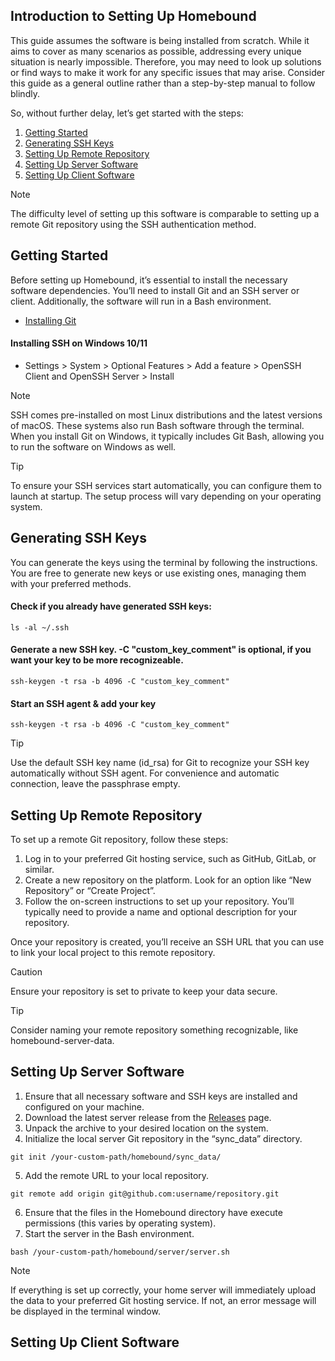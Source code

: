 ## Introduction to Setting Up Homebound
This guide assumes the software is being installed from scratch. While it aims to cover as many scenarios as possible, addressing every unique situation is nearly impossible. Therefore, you may need to look up solutions or find ways to make it work for any specific issues that may arise. Consider this guide as a general outline rather than a step-by-step manual to follow blindly.

So, without further delay, let’s get started with the steps:
1. [Getting Started](#getting-started)
2. [Generating SSH Keys](#generating-ssh-keys)
3. [Setting Up Remote Repository](#setting-up-remote-repository)
4. [Setting Up Server Software](#setting-up-server-software)
5. [Setting Up Client Software](#setting-up-client-software)

> [!NOTE]
> The difficulty level of setting up this software is comparable to setting up a remote Git repository using the SSH authentication method.

## Getting Started

Before setting up Homebound, it’s essential to install the necessary software dependencies. You’ll need to install Git and an SSH server or client. Additionally, the software will run in a Bash environment.

- [Installing Git](https://git-scm.com/book/en/v2/Getting-Started-Installing-Git)

#### Installing SSH on Windows 10/11
- Settings > System > Optional Features > Add a feature > OpenSSH Client and OpenSSH Server > Install

> [!NOTE]
> SSH comes pre-installed on most Linux distributions and the latest versions of macOS. These systems also run Bash software through the terminal. When you install Git on Windows, it typically includes Git Bash, allowing you to run the software on Windows as well.

> [!TIP]
> To ensure your SSH services start automatically, you can configure them to launch at startup. The setup process will vary depending on your operating system.

## Generating SSH Keys

You can generate the keys using the terminal by following the instructions. You are free to generate new keys or use existing ones, managing them with your preferred methods.

#### Check if you already have generated SSH keys:
```
ls -al ~/.ssh
```
#### Generate a new SSH key. -C "custom_key_comment" is optional, if you want your key to be more recognizeable.
```
ssh-keygen -t rsa -b 4096 -C "custom_key_comment"
```
#### Start an SSH agent & add your key
```
ssh-keygen -t rsa -b 4096 -C "custom_key_comment"
```

> [!TIP]
> Use the default SSH key name (id_rsa) for Git to recognize your SSH key automatically without SSH agent. For convenience and automatic connection, leave the passphrase empty.

## Setting Up Remote Repository

To set up a remote Git repository, follow these steps:

1. Log in to your preferred Git hosting service, such as GitHub, GitLab, or similar.
2. Create a new repository on the platform. Look for an option like “New Repository” or “Create Project”.
3. Follow the on-screen instructions to set up your repository. You’ll typically need to provide a name and optional description for your repository.

Once your repository is created, you’ll receive an SSH URL that you can use to link your local project to this remote repository.

> [!CAUTION]
> Ensure your repository is set to private to keep your data secure.

> [!TIP]
> Consider naming your remote repository something recognizable, like homebound-server-data.

## Setting Up Server Software
1. Ensure that all necessary software and SSH keys are installed and configured on your machine.
2. Download the latest server release from the [Releases](https://github.com/matyX6/homebound/releases) page.
3. Unpack the archive to your desired location on the system.
4. Initialize the local server Git repository in the “sync_data” directory.
```
git init /your-custom-path/homebound/sync_data/
```
5. Add the remote URL to your local repository.
```
git remote add origin git@github.com:username/repository.git
```
6. Ensure that the files in the Homebound directory have execute permissions (this varies by operating system).
7. Start the server in the Bash environment.
```
bash /your-custom-path/homebound/server/server.sh
```

> [!NOTE]
> If everything is set up correctly, your home server will immediately upload the data to your preferred Git hosting service. If not, an error message will be displayed in the terminal window.

## Setting Up Client Software
